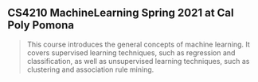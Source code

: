 ## CS4210 MachineLearning Spring 2021 at Cal Poly Pomona

> This course introduces the general concepts of machine learning. It covers supervised learning techniques, such as regression and classification, as well as unsupervised learning techniques, such as clustering and association rule mining.
